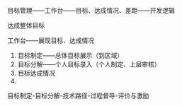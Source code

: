 目标管理——工作台——目标、达成情况、差距——开发逻辑

达成整体目标

工作台——展现目标、达成情况

1. 目标制定——总体目标展示（到区域）
2. 目标分解——个人目标录入（个人制定、上层审核）
3. 目标达成情况
4. 

目标制定-目标分解-技术路径-过程督导-评价与激励

